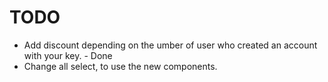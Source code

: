 # TODO

- Add discount depending on the umber of user who created an account with your key. - Done 
- Change all select, to use the new components.